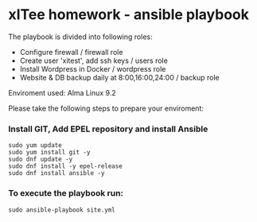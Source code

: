 xITee homework - ansible playbook
================================================================================
The playbook is divided into following roles:

- Configure firewall                                / firewall role
- Create user 'xitest', add ssh keys                / users role
- Install Wordpress in Docker                       / wordpress role  
- Website & DB backup daily at 8:00,16:00,24:00     / backup role

Enviroment used: Alma Linux 9.2

Please take the following steps to prepare your enviroment:
 
### Install GIT, Add EPEL repository and install Ansible
```
sudo yum update
sudo yum install git -y
sudo dnf update -y
sudo dnf install -y epel-release
sudo dnf install ansible -y
```

### To execute the playbook run:
```
sudo ansible-playbook site.yml
```